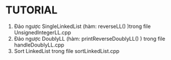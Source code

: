 # TUTORIAL
1. Đảo ngược SingleLinkedList (hàm: reverseLL() )trong file UnsignedIntegerLL.cpp
2. Đảo ngược DoublyLL (hàm: printReverseDoublyLL() ) trong file handleDoublyLL.cpp
3. Sort LinkedList trong file sortLinkedList.cpp
